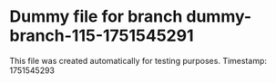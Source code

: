 # Dummy file for branch dummy-branch-115-1751545291

This file was created automatically for testing purposes.
Timestamp: 1751545293